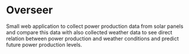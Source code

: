 # Overseer 
Small web application to collect power production data from solar panels
and compare this data with also collected weather data to see direct
relation between power production and weather conditions and 
predict future power production levels.
